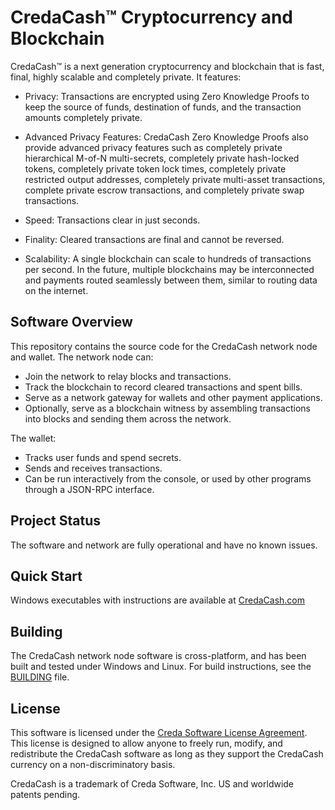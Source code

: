 # CredaCash&trade; Cryptocurrency and Blockchain

<!--- NOTE: This file is in Markdown format, and is intended to be viewed in a Markdown viewer. -->

CredaCash&trade; is a next generation cryptocurrency and blockchain that is fast, final, highly scalable and completely private.  It features:

-	Privacy: Transactions are encrypted using Zero Knowledge Proofs to keep the source of funds, destination of funds, and the transaction amounts completely private.

-	Advanced Privacy Features: CredaCash Zero Knowledge Proofs also provide advanced privacy features such as completely private hierarchical M-of-N multi-secrets, completely private hash-locked tokens, completely private token lock times, completely private restricted output addresses, completely private multi-asset transactions, complete private escrow transactions, and completely private swap transactions.

-	Speed: Transactions clear in just seconds.

-	Finality: Cleared transactions are final and cannot be reversed.

-	Scalability: A single blockchain can scale to hundreds of transactions per second.  In the future, multiple blockchains may be interconnected and payments routed seamlessly between them, similar to routing data on the internet.

## Software Overview

This repository contains the source code for the CredaCash network node and wallet.  The network node can:

-	Join the network to relay blocks and transactions.
-	Track the blockchain to record cleared transactions and spent bills.
-	Serve as a network gateway for wallets and other payment applications.
-	Optionally, serve as a blockchain witness by assembling transactions into blocks and sending them across the network.

The wallet:

-	Tracks user funds and spend secrets.
-	Sends and receives transactions.
-	Can be run interactively from the console, or used by other programs through a JSON-RPC interface.

## Project Status

The software and network are fully operational and have no known issues.

## Quick Start

Windows executables with instructions are available at [CredaCash.com](https://CredaCash.com/software/)

## Building

The CredaCash network node software is cross-platform, and has been built and tested under Windows and Linux.  For build instructions, see the [BUILDING](https://github.com/CredaCash/network-node/blob/master/BUILDING.md) file.

## License

This software is licensed under the [Creda Software License Agreement](https://CredaCash.com/legal/software-license-agreement/).  This license is designed to allow anyone to freely run, modify, and redistribute the CredaCash software as long as they support the CredaCash currency on a non-discriminatory basis.

CredaCash is a trademark of Creda Software, Inc.  US and worldwide patents pending.
